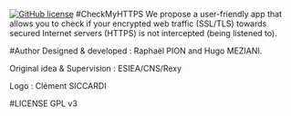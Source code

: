[![GitHub license](https://img.shields.io/badge/license-GPLv3-lightgrey.svg)](https://www.gnu.org/licenses/lgpl.txt)
#CheckMyHTTPS
We propose a user-friendly app that allows you to check if your encrypted web traffic (SSL/TLS) towards secured Internet servers (HTTPS) is not intercepted (being listened to). 

#Author
Designed & developed : Raphaël PION and Hugo MEZIANI. 


Original idea & Supervision : ESIEA/CNS/Rexy


Logo : Clément SICCARDI

#LICENSE
GPL v3
